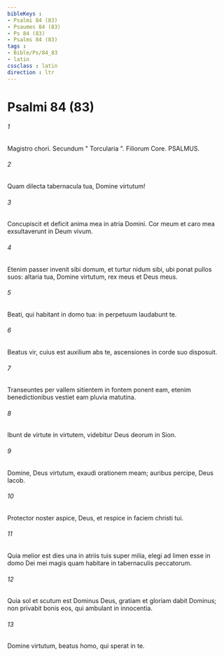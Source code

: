 ```yaml
---
bibleKeys : 
- Psalmi 84 (83)
- Psaumes 84 (83)
- Ps 84 (83)
- Psalms 84 (83)
tags : 
- Bible/Ps/84_83
- latin
cssclass : latin
direction : ltr
---
```


# Psalmi 84 (83)

###### 1
Magistro chori. Secundum " Torcularia ". Filiorum Core. PSALMUS.
###### 2
Quam dilecta tabernacula tua, Domine virtutum!
###### 3
Concupiscit et deficit anima mea in atria Domini. Cor meum et caro mea exsultaverunt in Deum vivum.
###### 4
Etenim passer invenit sibi domum, et turtur nidum sibi, ubi ponat pullos suos: altaria tua, Domine virtutum, rex meus et Deus meus.
###### 5
Beati, qui habitant in domo tua: in perpetuum laudabunt te.
###### 6
Beatus vir, cuius est auxilium abs te, ascensiones in corde suo disposuit.
###### 7
Transeuntes per vallem sitientem in fontem ponent eam, etenim benedictionibus vestiet eam pluvia matutina.
###### 8
Ibunt de virtute in virtutem, videbitur Deus deorum in Sion.
###### 9
Domine, Deus virtutum, exaudi orationem meam; auribus percipe, Deus Iacob.
###### 10
Protector noster aspice, Deus, et respice in faciem christi tui.
###### 11
Quia melior est dies una in atriis tuis super milia, elegi ad limen esse in domo Dei mei magis quam habitare in tabernaculis peccatorum.
###### 12
Quia sol et scutum est Dominus Deus, gratiam et gloriam dabit Dominus; non privabit bonis eos, qui ambulant in innocentia.
###### 13
Domine virtutum, beatus homo, qui sperat in te.
